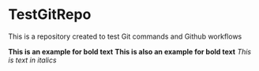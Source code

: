 # TestGitRepo
This is a repository created to test Git commands and Github workflows

**This is an example for bold text**
__This is also an example for bold text__
*This is text in italics*

